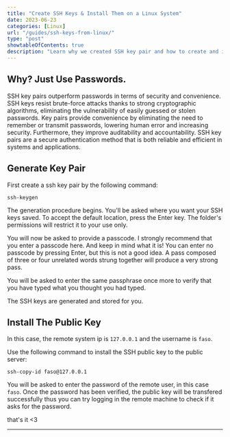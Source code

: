```yaml
---
title: "Create SSH Keys & Install Them on a Linux System"
date: 2023-06-23
categories: [Linux]
url: "/guides/ssh-keys-from-linux/"
type: "post"
showtableOfContents: true
description: "Learn why we created SSH key pair and how to create and install in on the remote system assuming that the remote system is running Linux."
---
```


## Why? Just Use Passwords.
SSH key pairs outperform passwords in terms of security and convenience. SSH keys resist brute-force attacks thanks to strong cryptographic algorithms, eliminating the vulnerability of easily guessed or stolen passwords. Key pairs provide convenience by eliminating the need to remember or transmit passwords, lowering human error and increasing security. Furthermore, they improve auditability and accountability. SSH key pairs are a secure authentication method that is both reliable and efficient in systems and applications.

## Generate Key Pair
First create a ssh key pair by the following command:
```
ssh-keygen
```
The generation procedure begins. You'll be asked where you want your SSH keys saved. To accept the default location, press the Enter key. The folder's permissions will restrict it to your use only.

You will now be asked to provide a passcode. I strongly recommend that you enter a passcode here. And keep in mind what it is! You can enter no passcode by pressing Enter, but this is not a good idea. A pass composed of three or four unrelated words strung together will produce a very strong pass.

You will be asked to enter the same passphrase once more to verify that you have typed what you thought you had typed.

The SSH keys are generated and stored for you.

## Install The Public Key
In this case, the remote system ip is `127.0.0.1` and the username is `faso`. 

Use the following command to install the SSH public key to the public server: 
```
ssh-copy-id faso@127.0.0.1
```

You will be asked to enter the password of the remote user, in this case `faso`. Once the password has been verified, the public key will be transfered successfully thus you can try logging in the remote machine to check if it asks for the password.  

that's it <3

----

  